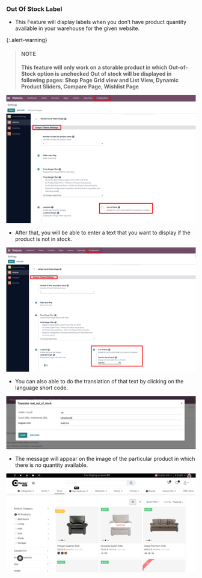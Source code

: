 
### Out Of Stock Label



* This Feature will display labels when you don’t have product quantity available in your warehouse for the given website.

{:.alert-warning} 
> 
> #### NOTE
> 
> **This feature will only work on a storable product in which Out-of-Stock option is unchecked**
> **Out of stock will be displayed in following pages: Shop Page Grid view and List View, Dynamic Product Sliders, Compare Page, Wishlist Page**
> 


![](./images/oos1.png)

* After that, you will be able to enter a text that you want to display if the product is not in stock.

![](./images/oos2.png)

* You can also able to do the translation of that text by clicking on the language short code.

![](./images/oos3.png)

* The message will appear on the image of the particular product in which there is no quantity available.

![](./images/oos4.png)



